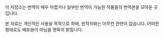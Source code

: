 이 저장소는 번역이 매우 어렵거나 일부만 번역이 가능한 작품들의 번역본을 모아둔 곳입니다.

본 자료는 개인적인 사용을 목적으로 하며, 원작자와는 아무런 관련이 없습니다. 어떠한 형태로도 배포용이 아님을 명확히 밝힙니다.